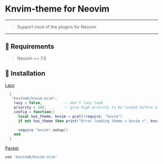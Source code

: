 # Knvim-theme for Neovim

---

> Support most of the plugins for Neovim

---

##  Requirements

> Neovim >= 7.0


##  Installation

[Lazy](https://github.com/wbthomason/packer.nvim)

```lua
  {
   "kevinm6/knvim.nvim",
    lazy = false,          -- don't lazy load
    priority = 100,        -- give high priority to be loaded before others plugin
    config = function()
      local has_theme, knvim = pcall(require, "knvim")
      if not has_theme then print("Error loading theme < knvim >", knvim) end
 
      require "knvim".setup()
    end
  }
```

[Packer](https://github.com/wbthomason/packer.nvim)

```lua
use 'kevinm6/knvim.nvim'
```

